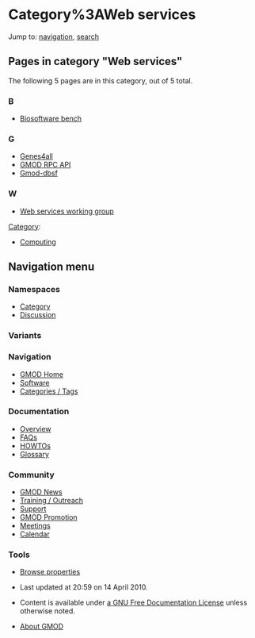 



<span id="top"></span>




# <span dir="auto">Category%3AWeb services</span>






Jump to: [navigation](#mw-navigation), [search](#p-search)



## Pages in category "Web services"

The following 5 pages are in this category, out of 5 total.



### B

- [Biosoftware bench](Biosoftware_bench "Biosoftware bench")

### G

- [Genes4all](Genes4all "Genes4all")
- [GMOD RPC API](GMOD_RPC_API "GMOD RPC API")
- [Gmod-dbsf](Gmod-dbsf "Gmod-dbsf")

### W

- [Web services working
  group](Web_services_working_group "Web services working group")







[Category](Special%3ACategories "Special%3ACategories"):

- [Computing](Category%3AComputing "Category%3AComputing")






## Navigation menu



### Namespaces

- <span id="ca-nstab-category"><a href="Category%3AWeb_services" accesskey="c"
  title="View the category page [c]">Category</a></span>
- <span id="ca-talk"><a
  href="http://gmod.org/mediawiki/index.php?title=Category_talk:Web_services&amp;action=edit&amp;redlink=1"
  accesskey="t"
  title="Discussion about the content page [t]">Discussion</a></span>


### 

### Variants[](#)








<a href="Main_Page"
style="background-image: url(../images/GMOD-cogs.png);"
title="Visit the main page"></a>


### Navigation



- <span id="n-GMOD-Home">[GMOD Home](Main_Page)</span>
- <span id="n-Software">[Software](GMOD_Components)</span>
- <span id="n-Categories-.2F-Tags">[Categories /
  Tags](Categories)</span>




### Documentation



- <span id="n-Overview">[Overview](Overview)</span>
- <span id="n-FAQs">[FAQs](Category%3AFAQ)</span>
- <span id="n-HOWTOs">[HOWTOs](Category%3AHOWTO)</span>
- <span id="n-Glossary">[Glossary](Glossary)</span>




### Community



- <span id="n-GMOD-News">[GMOD News](GMOD_News)</span>
- <span id="n-Training-.2F-Outreach">[Training /
  Outreach](Training_and_Outreach)</span>
- <span id="n-Support">[Support](Support)</span>
- <span id="n-GMOD-Promotion">[GMOD Promotion](GMOD_Promotion)</span>
- <span id="n-Meetings">[Meetings](Meetings)</span>
- <span id="n-Calendar">[Calendar](Calendar)</span>




### Tools

- <span id="t-smwbrowselink"><a href="Special%3ABrowse/Category%3AWeb_services" rel="smw-browse">Browse
  properties</a></span>



- <span id="footer-info-lastmod">Last updated at 20:59 on 14 April
  2010.</span>
<!-- - <span id="footer-info-viewcount">9,355 page views.</span> -->
- <span id="footer-info-copyright">Content is available under
  <a href="http://www.gnu.org/licenses/fdl-1.3.html" class="external"
  rel="nofollow">a GNU Free Documentation License</a> unless otherwise
  noted.</span>

<!-- -->

- <span id="footer-places-about">[About
  GMOD](GMOD%3AAbout "GMOD%3AAbout")</span>

<!-- -->




